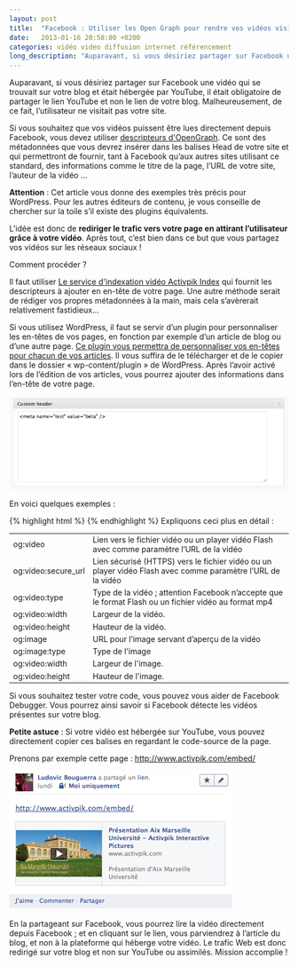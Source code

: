 ```yaml
---
layout: post
title:  "Facebook : Utiliser les Open Graph pour rendre vos vidéos visibles"
date:   2013-01-16 20:58:00 +0200
categories: vidéo video diffusion internet référencement
long_description: "Auparavant, si vous désiriez partager sur Facebook une vidéo qui se trouvait sur votre blog et était hébergée par YouTube, il était obligatoire de partager le lien YouTube et non le lien de votre blog. Malheureusement, de ce fait, l’utilisateur ne visitait pas votre site. Si vous souhaitez que vos vidéos puissent être lues directement depuis Facebook, vous devez utiliser Descripteurs OpenGraph"
---
```

Auparavant, si vous désiriez partager sur Facebook une vidéo qui se trouvait sur votre blog et était hébergée par YouTube, il était obligatoire de partager le lien YouTube et non le lien de votre blog. Malheureusement, de ce fait, l’utilisateur ne visitait pas votre site.

Si vous souhaitez que vos vidéos puissent être lues directement depuis Facebook, vous devez utiliser <a title="Descripteurs OpenGraph" href="http://ogp.me" target="_blank">descripteurs d'OpenGraph</a>. Ce sont des métadonnées que vous devrez insérer dans les balises Head de votre site et qui permettront de fournir, tant à Facebook qu’aux autres sites utilisant ce standard, des informations comme le titre de la page, l’URL de votre site, l’auteur de la vidéo ...

<strong>Attention</strong> : Cet article vous donne des exemples très précis pour WordPress. Pour les autres éditeurs de contenu, je vous conseille de chercher sur la toile s’il existe des plugins équivalents.

L’idée est donc de <strong>rediriger le trafic vers votre page en attirant l’utilisateur grâce à votre vidéo</strong>. Après tout, c’est bien dans ce but que vous partagez vos vidéos sur les réseaux sociaux !

Comment procéder ?

Il faut utiliser <a href="http://index.activpik.com">Le service d'indexation vidéo Activpik Index</a> qui fournit les descripteurs à ajouter en en-tête de votre page. Une autre méthode serait de rédiger vos propres métadonnées à la main, mais cela s’avèrerait relativement fastidieux...

Si vous utilisez WordPress, il faut se servir d’un plugin pour personnaliser les en-têtes de vos pages, en fonction par exemple d’un article de blog ou d’une autre page. <a href="https://github.com/ludovic-bouguerra/wppostcustomheader">Ce plugin vous permettra de personnaliser vos en-têtes pour chacun de vos articles</a>. Il vous suffira de le télécharger et de le copier dans le dossier « wp-content/plugin » de WordPress. Après l’avoir activé lors de l’édition de vos articles, vous pourrez ajouter des informations dans l’en-tête de votre page.

<img alt="" src="/images/posts/open-graph-visibilite-videos/custom-header.png" />

En voici quelques exemples :

{% highlight html %}
<meta property="og:video" content="http://example.com/movie.swf" />
<meta property="og:video:secure_url" content="https://secure.example.com/movie.swf" />
<meta property="og:video:type" content="application/x-shockwave-flash" />
<meta property="og:video:width" content="400" />
<meta property="og:video:height" content="300" />
<meta property="og:image" content="http://example.com/ogp.jpg" />
<meta property="og:image:type" content="image/jpeg" />
<meta property="og:image:width" content="400" />
<meta property="og:image:height" content="300" />
{% endhighlight %}
Expliquons ceci plus en détail :
<table>
<tr><td>og:video</td><td>Lien vers le fichier vidéo ou un player vidéo Flash avec comme paramètre l’URL de la vidéo</td></tr>
<tr><td>og:video:secure_url</td><td>Lien sécurisé (HTTPS) vers le fichier vidéo ou un player vidéo Flash avec comme paramètre l’URL de la vidéo</td></tr>
<tr><td>og:video:type</td><td>Type de la vidéo ; attention Facebook n’accepte que le format Flash ou un fichier vidéo au format mp4</td></tr>
<tr><td>og:video:width</td><td>Largeur de la vidéo.</td></tr>
<tr><td>og:video:height</td><td>Hauteur de la vidéo.</td></tr>
<tr><td>og:image</td><td>URL pour l’image servant d’aperçu de la vidéo</td></tr>
<tr><td>og:image:type</td><td>Type de l'image</td></tr>
<tr><td>og:video:width</td><td>Largeur de l'image.</td></tr>
<tr><td>og:video:height</td><td>Hauteur de l'image.</td></tr>
</table>

Si vous souhaitez tester votre code, vous pouvez vous aider de Facebook Debugger. Vous pourrez ainsi savoir si Facebook détecte les vidéos présentes sur votre blog.

<strong>Petite astuce</strong> : Si votre vidéo est hébergée sur YouTube, vous pouvez directement copier ces balises en regardant le code-source de la page.

Prenons par exemple cette page :
http://www.activpik.com/embed/

 <img src="/images/posts/open-graph-visibilite-videos/preview.png" />

En la partageant sur Facebook, vous pourrez lire la vidéo directement depuis Facebook ; et en cliquant sur le lien, vous parviendrez à l’article du blog, et non à la plateforme qui héberge votre vidéo. Le trafic Web est donc redirigé sur votre blog et non sur YouTube ou assimilés. Mission accomplie !
